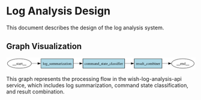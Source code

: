 # Log Analysis Design

This document describes the design of the log analysis system.

## Graph Visualization

![Log Analysis Graph](graph.svg)

This graph represents the processing flow in the wish-log-analysis-api service, which includes log summarization, command state classification, and result combination.
